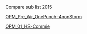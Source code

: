 Compare sub list 2015

<a href="http://akiws33.github.io/DiffSubB/2015/OPM.html">OPM_Pre_Air_OnePunch-4nonStorm</a>

<a href="http://akiws33.github.io/DiffSubB/2015/OPM_01_HS-Commie.html">OPM_01_HS-Commie</a> 
